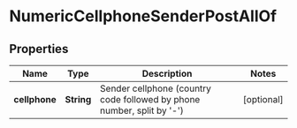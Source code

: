 

# NumericCellphoneSenderPostAllOf


## Properties

| Name | Type | Description | Notes |
|------------ | ------------- | ------------- | -------------|
|**cellphone** | **String** | Sender cellphone (country code followed by phone number, split by &#39;-&#39;) |  [optional] |



